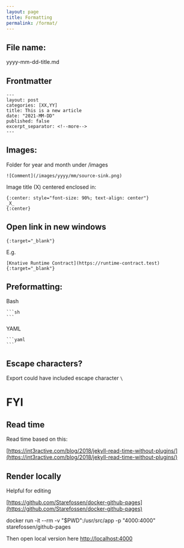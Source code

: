 ```yaml
---
layout: page
title: Formatting
permalink: /format/
---
```



## File name:

yyyy-mm-dd-title.md

## Frontmatter
```
---
layout: post
categories: [XX,YY]
title: This is a new article
date: "2021-MM-DD"
published: false
excerpt_separator: <!--more-->
---
```

## Images:

Folder for year and month under /images

`![Comment](/images/yyyy/mm/source-sink.png)`

Image title (X) centered enclosed in:

```
{:center: style="font-size: 90%; text-align: center"}
_X_
{:center}
```

## Open link in new windows

`{:target="_blank"}`

E.g.

`[Knative Runtime Contract](https://runtime-contract.test){:target="_blank"}`

## Preformatting:

Bash

	```sh
	```

YAML

	```yaml
	```

## Escape characters?

Export could have included escape character `\` 

# FYI

## Read time

Read time based on this:

[https://int3ractive.com/blog/2018/jekyll-read-time-without-plugins/](https://int3ractive.com/blog/2018/jekyll-read-time-without-plugins/)

## Render locally

Helpful for editing

[https://github.com/Starefossen/docker-github-pages](https://github.com/Starefossen/docker-github-pages)

docker run -it --rm -v "$PWD":/usr/src/app -p "4000:4000" starefossen/github-pages

Then open local version here [http://localhost:4000](http://localhost:4000)
